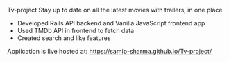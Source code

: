 Tv-project
Stay up to date on all the latest movies with trailers, in one place

+ Developed Rails API backend and Vanilla JavaScript frontend app
+ Used TMDb API in frontend to fetch data
+ Created search and like features

Application is live hosted at: https://samip-sharma.github.io/Tv-project/
